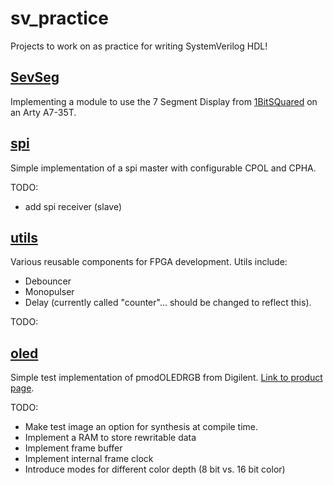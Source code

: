 # sv_practice
Projects to work on as practice for writing SystemVerilog HDL!
## [SevSeg](SevSeg)
Implementing a module to use the 7 Segment Display from [1BitSQuared](https://1bitsquared.com/products/pmod-7-segment-display) on an Arty A7-35T.
## [spi](spi)
Simple implementation of a spi master with configurable CPOL and CPHA.

TODO:
- add spi receiver (slave)
## [utils](utils)
Various reusable components for FPGA development.
Utils include:
- Debouncer
- Monopulser
- Delay (currently called "counter"... should be changed to reflect this).

TODO:
## [oled](oled)
Simple test implementation of pmodOLEDRGB from Digilent. [Link to product page](https://digilent.com/shop/pmod-oledrgb-96-x-64-rgb-oled-display-with-16-bit-color-resolution/).

TODO:
- Make test image an option for synthesis at compile time.
- Implement a RAM to store rewritable data
- Implement frame buffer
- Implement internal frame clock
- Introduce modes for different color depth (8 bit vs. 16 bit color)
